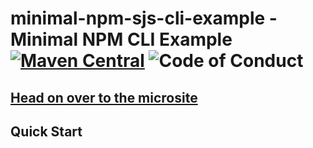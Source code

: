 # minimal-npm-sjs-cli-example - Minimal NPM CLI Example [![Maven Central](https://maven-badges.herokuapp.com/maven-central/io.chrisdavenport/minimal-npm-cli-example_2.13/badge.svg)](https://maven-badges.herokuapp.com/maven-central/io.chrisdavenport/minimal-npm-cli-example_2.13) ![Code of Conduct](https://img.shields.io/badge/Code%20of%20Conduct-Scala-blue.svg)

## [Head on over to the microsite](https://davenverse.github.io/minimal-npm-cli-example)

## Quick Start


